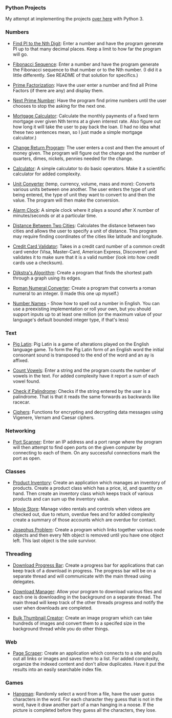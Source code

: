 ### Python Projects

My attempt at implementing the projects [over here](http://www.dreamincode.net/forums/topic/78802-martyr2s-mega-project-ideas-list/) with Python 3.

### Numbers

- [Find PI to the Nth Digit](https://github.com/vape/python-projects/blob/master/Numbers/pi/pi.py): Enter a number and have the program generate PI up to that many decimal places. Keep a limit to how far the program will go.

- [Fibonacci Sequence](https://github.com/vape/python-projects/blob/master/Numbers/fibonacci/fibonacci.py): Enter a number and have the program generate the Fibonacci sequence to that number or to the Nth number. (I did it a little differently. See README of that solution for specifics.)

- [Prime Factorization](https://github.com/vape/python-projects/blob/master/Numbers/primefactorization/prime.py): Have the user enter a number and find all Prime Factors (if there are any) and display them.

- [Next Prime Number](https://github.com/vape/python-projects/blob/master/Numbers/nextprime/nextprime.py): Have the program find prime numbers until the user chooses to stop the asking for the next one.

- [Mortgage Calculator](https://github.com/vape/python-projects/blob/master/Numbers/mortgagecalculator/mortgage.py): Calculate the monthly payments of a fixed term mortgage over given Nth terms at a given interest rate. Also figure out how long it will take the user to pay back the loan. (I had no idea what these two sentences mean, so I just made a simple mortgage calculator.)

- [Change Return Program](https://github.com/vape/python-projects/blob/master/Numbers/changecalculator/change.py): The user enters a cost and then the amount of money given. The program will figure out the change and the number of quarters, dimes, nickels, pennies needed for the change.

- [Calculator](https://github.com/vape/python-projects/blob/master/Numbers/calculator/calc.py): A simple calculator to do basic operators. Make it a scientific calculator for added complexity.

- [Unit Converter](https://github.com/vape/python-projects/blob/master/Numbers/unitconverter/converter.py) (temp, currency, volume, mass and more): Converts various units between one another. The user enters the type of unit being entered, the type of unit they want to convert to and then the value. The program will then make the conversion.

- [Alarm Clock](https://github.com/vape/python-projects/blob/master/Numbers/alarmclock/alarmclock.py): A simple clock where it plays a sound after X number of minutes/seconds or at a particular time.

- [Distance Between Two Cities](https://github.com/vape/python-projects/blob/master/Numbers/distancecalculator/distcalc.py): Calculates the distance between two cities and allows the user to specify a unit of distance. This program may require finding coordinates of the cities like latitude and longitude.

- [Credit Card Validator](https://github.com/vape/python-projects/blob/master/Numbers/creditcardvalidator/validate.py): Takes in a credit card number of a common credit card vendor (Visa, Master-Card, American Express, Discoverer) and validates it to make sure that it is a valid number (look into how credit cards use a checksum).

- [Dijkstra's Algorithm](https://github.com/vape/python-projects/blob/master/Numbers/dijkstrasalgorithm/shortestpath.py): Create a program that finds the shortest path through a graph using its edges.

- [Roman Numeral Converter](https://github.com/vape/python-projects/blob/master/Numbers/romannumerals/roman.py): Create a program that converts a roman numeral to an integer. (I made this one up myself.)

- [Number Names](https://github.com/vape/python-projects/blob/master/Numbers/numbernames/numbernames.py) - Show how to spell out a number in English. You can use a preexisting implementation or roll your own, but you should support inputs up to at least one million (or the maximum value of your language's default bounded integer type, if that's less)

### Text

- [Pig Latin](https://github.com/vape/python-projects/blob/master/Text/piglatin/piglatinize.py): Pig Latin is a game of alterations played on the English language game. To form the Pig Latin form of an English word the initial consonant sound is transposed to the end of the word and an ay is affixed.

- [Count Vowels](https://github.com/vape/python-projects/blob/master/Text/countvowels/countvowels.py): Enter a string and the program counts the number of vowels in the text. For added complexity have it report a sum of each vowel found.

- [Check if Palindrome](https://github.com/vape/python-projects/blob/master/Text/palindrome/palindrome.py): Checks if the string entered by the user is a palindrome. That is that it reads the same forwards as backwards like racecar.

- [Ciphers](https://github.com/vape/python-projects/blob/master/Text/ciphers/cipher.py): Functions for encrypting and decrypting data messages using Vigenere, Vernam and Caesar ciphers.


### Networking

- [Port Scanner](https://github.com/vape/python-projects/blob/master/Networking/portscanner/portscanner.py): Enter an IP address and a port range where the program will then attempt to find open ports on the given computer by connecting to each of them. On any successful connections mark the port as open.


### Classes

- [Product Inventory](https://github.com/vape/python-projects/blob/master/Classes/productinventory/inventory.py): Create an application which manages an inventory of products. Create a product class which has a price, id, and quantity on hand. Then create an inventory class which keeps track of various products and can sum up the inventory value.

- [Movie Store](https://github.com/vape/python-projects/blob/master/Classes/moviestore/store.py): Manage video rentals and controls when videos are checked out, due to return, overdue fees and for added complexity create a summary of those accounts which are overdue for contact.

- [Josephus Problem](https://github.com/vape/python-projects/blob/master/Classes/josephusproblem/josephus.py): Create a program which links together various node objects and then every Nth object is removed until you have one object left. This last object is the sole survivor.


### Threading

- [Download Progress Bar](https://github.com/vape/python-projects/blob/master/Threading/dlprogress/progress.py): Create a progress bar for applications that can keep track of a download in progress. The progress bar will be on a separate thread and will communicate with the main thread using delegates.

- [Download Manager](https://github.com/vape/python-projects/blob/master/Threading/dlmanager/manager.py): Allow your program to download various files and each one is downloading in the background on a separate thread. The main thread will keep track of the other threads progress and notify the user when downloads are completed.

- [Bulk Thumbnail Creator](https://github.com/vape/python-projects/blob/master/Threading/thumbnailcreator/thumb.py): Create an image program which can take hundreds of images and convert them to a specifed size in the background thread while you do other things.


### Web

- [Page Scraper](https://github.com/vape/python-projects/blob/master/Web/pagescraper/scraper.py): Create an application which connects to a site and pulls out all links or images and saves them to a list. For added complexity, organize the indexed content and don't allow duplicates. Have it put the results into an easily searchable index file.


### Games

- [Hangman](https://github.com/vape/python-projects/blob/master/Games/hangman/hangman.py): Randomly select a word from a file, have the user guess characters in the word. For each character they guess that is not in the word, have it draw another part of a man hanging in a noose. If the picture is completed before they guess all the characters, they lose.

